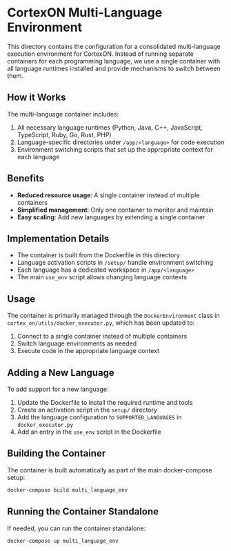 # CortexON Multi-Language Environment

This directory contains the configuration for a consolidated multi-language execution environment for CortexON. Instead of running separate containers for each programming language, we use a single container with all language runtimes installed and provide mechanisms to switch between them.

## How it Works

The multi-language container includes:

1. All necessary language runtimes (Python, Java, C++, JavaScript, TypeScript, Ruby, Go, Rust, PHP)
2. Language-specific directories under `/app/<language>` for code execution
3. Environment switching scripts that set up the appropriate context for each language

## Benefits

- **Reduced resource usage**: A single container instead of multiple containers
- **Simplified management**: Only one container to monitor and maintain
- **Easy scaling**: Add new languages by extending a single container

## Implementation Details

- The container is built from the Dockerfile in this directory
- Language activation scripts in `/setup/` handle environment switching
- Each language has a dedicated workspace in `/app/<language>`
- The main `use_env` script allows changing language contexts

## Usage

The container is primarily managed through the `DockerEnvironment` class in `cortex_on/utils/docker_executor.py`, which has been updated to:

1. Connect to a single container instead of multiple containers
2. Switch language environments as needed
3. Execute code in the appropriate language context

## Adding a New Language

To add support for a new language:

1. Update the Dockerfile to install the required runtime and tools
2. Create an activation script in the `setup/` directory
3. Add the language configuration to `SUPPORTED_LANGUAGES` in `docker_executor.py`
4. Add an entry in the `use_env` script in the Dockerfile

## Building the Container

The container is built automatically as part of the main docker-compose setup:

```bash
docker-compose build multi_language_env
```

## Running the Container Standalone

If needed, you can run the container standalone:

```bash
docker-compose up multi_language_env
```